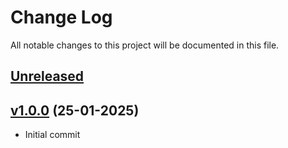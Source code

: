 # Change Log

All notable changes to this project will be documented in this file.

## [Unreleased](https://github.com/mbasri-actions/dockerize)

## [v1.0.0](https://github.com/mbasri-actions/dockerize/tree/v1.0.0) (25-01-2025)

- Initial commit
